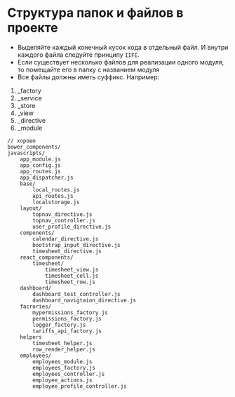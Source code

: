 # Структура папок и файлов в проекте
- Выделяйте каждый конечный кусок кода в отдельный файл. И внутри каждого файла следуйте принципу `IIFE`.
- Если существует несколько файлов для реализации одного модуля, то помещайте его в папку с названием модуля
- Все файлы должны иметь суффикс. Например:
1. _factory
1. _service
1. _store
1. _view
1. _directive
1. _module


```
// хорошо
bower_components/
javascripts/
    app_module.js
    app_config.js
    app_routes.js
    app_dispatcher.js
    base/
        local_routes.js
        api_routes.js
        localstorage.js
    layout/
        topnav_directive.js
        topnav_controller.js
        user_profile_directive.js    
    components/
        calendar_directive.js
        bootstrap_input_directive.js
        timesheet_directive.js
    react_components/
        timesheet/
            timesheet_view.js
            timesheet_cell.js
            timesheet_row.js
    dashboard/
        dashboard_test_controller.js
        dashboard_navigtaion_directive.js
    facrories/
        mypermissions_factory.js
        permissions_factory.js
        logger_factory.js
        tariffs_api_factory.js
    helpers
        timesheet_helper.js
        row_render_helper.js
    employees/
        employees_module.js
        employees_factory.js
        employees_controller.js
        employee_actions.js
        employee_profile_controller.js
    

```